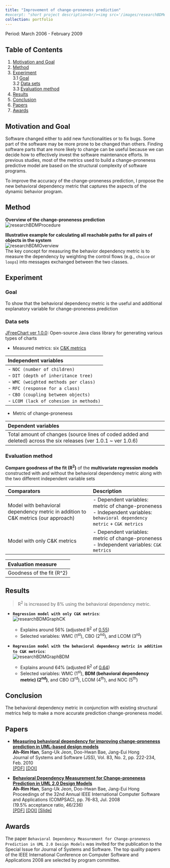 ```yaml
---
title: "Improvement of change-proneness prediction"
#excerpt: "short project description<br/><img src='/images/researchBDMeasure.png'>"
collection: portfolio
---
```


Period: March 2006 - February 2009

## Table of Contents
1. [Motivation and Goal](#mg)  
2. [Method](#method)   
3. [Experiment](#evaluation)  
  3.1 [Goal](#goal)  
  3.2 [Data sets](#datasets)  
  3.3 [Evaluation method](#evaluationmethod)  
4. [Results](#results)  
5. [Conclusion](#conclusion)  
6. [Papers](#papers)  
7. [Awards](#awards)  

## Motivation and Goal <a name="mg"></a>

Software changed either to add new functionalities or to fix bugs. Some part of the software may be more prone to be changed than others. Finding software parts that are more likely to change can be useful because we can decide how to effectively invest the software maintenance efforts. In previous studies, most of the metrics used to build a change-proneness predictive model are based on the structural complexity of software programs.

To improve the accuracy of the change-proneness prediction, I propose the new behavioral dependency metric that captures the aspects of the dynamic behavior program.

<!--First, developing a flexible software would be much easier by modifying the design before implementing to source codes or by making a decision among several alternative design models. Second, development cost can be reduced, since the largest percentage of the software development effort is spent on maintenance.

Previous work efforts of change-proneness prediction have been made on source codes. Furthermore,
-->

## Method <a name="method"></a>

**Overview of the change-proneness prediction**  
![researchBDMProcedure](/images/researchBDMProcedure.jpeg)


**Illustrative example for calculating all reachable paths for all pairs of objects in the system**  
![researchBDMOverview](/images/researchBDMOverview.png)  
The key concept for measuring the behavior dependency metric is to measure the dependency by weighting the control flows
(e.g., `choice` or `loops`) into messages exchanged between the two classes.



## Experiment <a name="experiment"></a>

### Goal <a name="goal"></a>
To show that the behavioral dependency metric is the useful and additional explanatory variable for change-proneness prediction


### Data sets <a name="datasets"></a>
[JFreeChart ver 1.0.0](https://sourceforge.net/projects/jfreechart/files/1.%20JFreeChart/1.0.0/): Open-source Java class library for generating various types of charts  

* Measured metrics: six [C&K metrics](https://ieeexplore.ieee.org/document/295895/)

|Independent variables|
|:---|
| - ``NOC (number of children)``<br> - ``DIT (depth of inheritance tree)`` <br> - ``WMC (weighted methods per class)`` <br> - ``RFC (response for a class)`` <br> - ``CBO (coupling between objects)`` <br> - ``LCOM (lack of cohesion in methods)``|

* Metric of change-proneness

|Dependent variables|
|:---|
|Total amount of changes (source lines of coded added and deleted) across the six releases (ver 1.0.1 ~ ver 1.0.6)|

### Evaluation method <a name="evaluationmethod"></a>
**Compare goodness of the fit (R<sup>2</sup>)** of the **multivariate regression models** constructed with and without the behavioral dependency metric along with the two different independent variable sets  

|Comparators| Description |
|:---|:---|
| Model with behavioral dependency metric in addition to C&K metrics (our approach) | - Dependent variables: metric of change-proneness <br> - Independent variables: ``behavioral dependency metric`` + ``C&K metrics`` |
| Model with only C&K metrics | - Dependent variables: metric of change-proneness <br> - Independent variables: ``C&K metrics`` |

| Evaluation measure |
|:---|
| Goodness of the fit (R^2)|


## Results <a name="results"></a>

> R<sup>2</sup> is increased by 8% using the behavioral dependency metric.

* **``Regression model with only C&K metrics``**:  
![researchBDMGraphCK](/images/researchBDMGraphCK.png)
  * Explains around 56% (adjusted R<sup>2</sup> of <ins>0.55</ins>)
  * Selected variables: WMC (1<sup>st</sup>), CBO (2<sup>nd</sup>), and LCOM (3<sup>rd</sup>) <br>


* **``Regression model with the behavioral dependency metric in addition to C&K metrics``**:  
![researchBDMGraphBDM](/images/researchBDMGraphBDM.png)
  * Explains around 64% (adjusted R<sup>2</sup> of <ins>0.64</ins>)
  * Selected variables: WMC (1<sup>st</sup>), **BDM (behavioral dependency metric) (2<sup>nd</sup>)**, and CBO (3<sup>rd</sup>), LCOM (4<sup>th</sup>), and NOC (5<sup>th</sup>)


## Conclusion <a name="conclusion"></a>

The behavioral dependency metric in conjunction with existing structural metrics help to make a more accurate prediction change-proneness model.


## Papers <a name="papers"></a>

* [**Measuring behavioral dependency for improving change-proneness prediction in UML-based design models**](http://dx.doi.org/10.1016/j.jss.2009.09.038)  
**Ah-Rim Han**, Sang-Uk Jeon, Doo-Hwan Bae, Jang-Eui Hong  
Journal of Systems and Software (JSS), Vol. 83, No. 2, pp. 222-234, Feb. 2010  
[[PDF]](/files/jss2010BehavioralDependency.pdf) [[DOI]](http://dx.doi.org/10.1016/j.jss.2009.09.038)

* [**Behavioral Dependency Measurement for Change-proneness Prediction in UML 2.0 Design Models**](http://dx.doi.org/10.1109/COMPSAC.2008.80)  
**Ah-Rim Han**, Sang-Uk Jeon, Doo-Hwan Bae, Jang-Eui Hong  
Proceedings of the 32nd Annual IEEE International Computer Software and Applications (COMPSAC), pp. 76-83, Jul. 2008  
(19.5% acceptance ratio, 46/236)   
[[PDF]](/files/compsac2008bdm.pdf) [[DOI]](http://dx.doi.org/10.1109/COMPSAC.2008.80) [[Slide]](/files/slideCompsac2008.pdf)

## Awards <a name="awards"></a>

The paper ``Behavioral Dependency Measurement for Change-proneness Prediction in UML 2.0 Design Models`` was invited for the publication to the Special Issue for Journal of Systems and Software. The top quality papers of the IEEE International Conference on Computer Software and Applications 2008 are selected by program committee.
